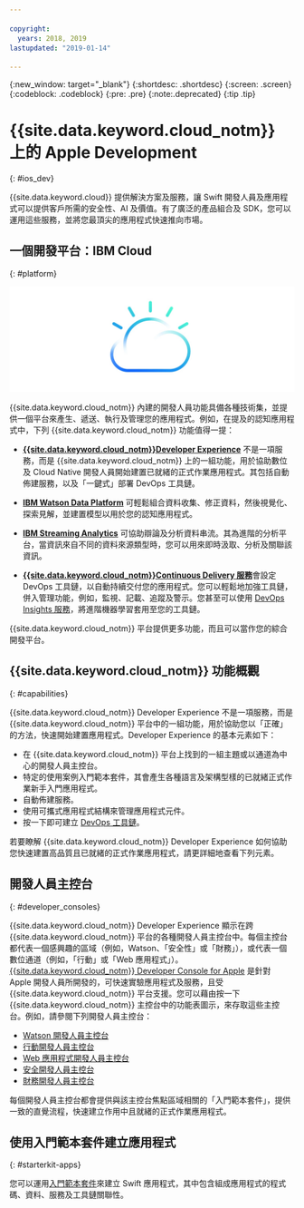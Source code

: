 ```yaml
---

copyright:
  years: 2018, 2019
lastupdated: "2019-01-14"

---
```


{:new_window: target="_blank"}
{:shortdesc: .shortdesc}
{:screen: .screen}
{:codeblock: .codeblock}
{:pre: .pre}
{:note:.deprecated}
{:tip .tip}

# {{site.data.keyword.cloud_notm}} 上的 Apple Development
{: #ios_dev}

{{site.data.keyword.cloud}} 提供解決方案及服務，讓 Swift 開發人員及應用程式可以提供客戶所需的安全性、AI 及價值。有了廣泛的產品組合及 SDK，您可以運用這些服務，並將您最頂尖的應用程式快速推向市場。


## 一個開發平台：IBM Cloud
{: #platform}

 ![開發人員類型](images/IBM_Cloud_icon.png "IBM Cloud")

{{site.data.keyword.cloud_notm}} 內建的開發人員功能具備各種技術集，並提供一個平台來產生、遞送、執行及管理您的應用程式。例如，在提及的認知應用程式中，下列 {{site.data.keyword.cloud_notm}} 功能值得一提：

* [**{{site.data.keyword.cloud_notm}}Developer Experience**](/docs/overview/dev-journey.html) 不是一項服務，而是 {{site.data.keyword.cloud_notm}} 上的一組功能，用於協助數位及 Cloud Native 開發人員開始建置已就緒的正式作業應用程式。其包括自動佈建服務，以及「一鍵式」部署 DevOps 工具鏈。

* [**IBM Watson Data Platform**](https://dataplatform.ibm.com) 可輕鬆組合資料收集、修正資料，然後視覺化、探索見解，並建置模型以用於您的認知應用程式。

* [**IBM Streaming Analytics**](/docs/services/StreamingAnalytics/index.html) 可協助辯論及分析資料串流。其為進階的分析平台，當資訊來自不同的資料來源類型時，您可以用來即時汲取、分析及關聯該資訊。

* [**{{site.data.keyword.cloud_notm}}Continuous Delivery 服務**](/docs/services/ContinuousDelivery/index.html)會設定 DevOps 工具鏈，以自動持續交付您的應用程式。您可以輕鬆地加強工具鏈，併入管理功能，例如，監視、記載、追蹤及警示。您甚至可以使用 [DevOps Insights 服務](/docs/services/DevOpsInsights/index.html)，將進階機器學習套用至您的工具鏈。

{{site.data.keyword.cloud_notm}} 平台提供更多功能，而且可以當作您的綜合開發平台。

## {{site.data.keyword.cloud_notm}} 功能概觀
{: #capabilities}

{{site.data.keyword.cloud_notm}} Developer Experience 不是一項服務，而是 {{site.data.keyword.cloud_notm}} 平台中的一組功能，用於協助您以「正確」的方法，快速開始建置應用程式。Developer Experience 的基本元素如下：

* 在 {{site.data.keyword.cloud_notm}} 平台上找到的一組主題或以通道為中心的開發人員主控台。
* 特定的使用案例入門範本套件，其會產生各種語言及架構型樣的已就緒正式作業新手入門應用程式。
* 自動佈建服務。
* 使用可攜式應用程式結構來管理應用程式元件。
* 按一下即可建立 [DevOps 工具鏈](/docs/services/ContinuousDelivery/index.html)。

若要瞭解 {{site.data.keyword.cloud_notm}} Developer Experience 如何協助您快速建置高品質且已就緒的正式作業應用程式，請更詳細地查看下列元素。

## 開發人員主控台
{: #developer_consoles}

{{site.data.keyword.cloud_notm}} Developer Experience 顯示在跨 {{site.data.keyword.cloud_notm}} 平台的各種開發人員主控台中。每個主控台都代表一個感興趣的區域（例如，Watson、「安全性」或「財務」），或代表一個數位通道（例如，「行動」或「Web 應用程式」）。[{{site.data.keyword.cloud_notm}} Developer Console for Apple](https://cloud.ibm.com/developer/appledevelopment/dashboard) 是針對 Apple 開發人員所開發的，可快速實驗應用程式及服務，且受 {{site.data.keyword.cloud_notm}} 平台支援。您可以藉由按一下 {{site.data.keyword.cloud_notm}} 主控台中的功能表圖示，來存取這些主控台。例如，請參閱下列開發人員主控台：

* [Watson 開發人員主控台](https://cloud.ibm.com/developer/watson/dashboard)
* [行動開發人員主控台](https://cloud.ibm.com/developer/mobile/dashboard)
* [Web 應用程式開發人員主控台](https://cloud.ibm.com/developer/appservice/dashboard)
* [安全開發人員主控台](https://cloud.ibm.com/developer/security/dashboard)
* [財務開發人員主控台](https://cloud.ibm.com/developer/finance/dashboard)

<!--Cloud native development is the process of developing apps that are optimized to leverage capabilities engendered from running on the cloud.  Flexibility, portability, scaling, rapid development, continuous delivery, and a close coupling development and operations ("devops) are characteristics of cloud applications. The {{site.data.keyword.cloud}} Developer Experience quickly gets you started building cloud native applications that are ready for team development and bound for production use.-->


<!--![Overview of elements of the {{site.data.keyword.cloud_notm}} Developer Experience](images/elements_of_devex.png "Overview of elements of the {{site.data.keyword.cloud_notm}} Developer Experience") <br> *Overview of elements of the {{site.data.keyword.cloud_notm}} Developer Experience*-->

每個開發人員主控台都會提供與該主控台焦點區域相關的「入門範本套件」，提供一致的直覺流程，快速建立作用中且就緒的正式作業應用程式。

## 使用入門範本套件建立應用程式
{: #starterkit-apps}

您可以運用[入門範本套件](/docs/swift/starter_kit/starter_kits.html)來建立 Swift 應用程式，其中包含組成應用程式的程式碼、資料、服務及工具鏈關聯性。
